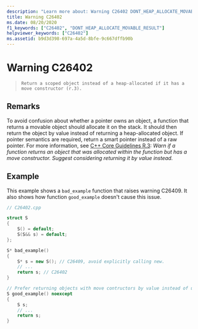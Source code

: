 ```yaml
---
description: "Learn more about: Warning C26402 DONT_HEAP_ALLOCATE_MOVABLE_RESULT"
title: Warning C26402
ms.date: 08/20/2020
f1_keywords: ["C26402", "DONT_HEAP_ALLOCATE_MOVABLE_RESULT"]
helpviewer_keywords: ["C26402"]
ms.assetid: b9d3d398-697a-4a5d-8bfe-9c667dffb90b
---
```

# Warning C26402

> `Return a scoped object instead of a heap-allocated if it has a move constructor (r.3).`

## Remarks

To avoid confusion about whether a pointer owns an object, a function that returns a movable object should allocate it on the stack. It should then return the object by value instead of returning a heap-allocated object. If pointer semantics are required, return a smart pointer instead of a raw pointer. For more information, see [C++ Core Guidelines R.3](https://isocpp.github.io/CppCoreGuidelines/CppCoreGuidelines#Rr-ptr): *Warn if a function returns an object that was allocated within the function but has a move constructor. Suggest considering returning it by value instead.*

## Example

This example shows a `bad_example` function that raises warning C26409. It also shows how function `good_example` doesn't cause this issue.

```cpp
// C26402.cpp

struct S
{
    S() = default;
    S(S&& s) = default;
};

S* bad_example()
{
    S* s = new S(); // C26409, avoid explicitly calling new.
    // ...
    return s; // C26402
}

// Prefer returning objects with move contructors by value instead of unnecessarily heap-allocating the object.
S good_example() noexcept
{
    S s;
    // ...
    return s;
}
```
